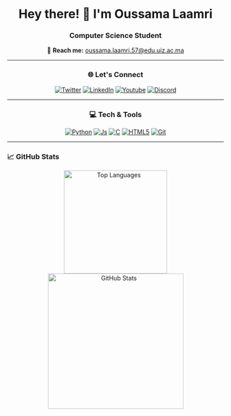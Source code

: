 <div align="center">
  
# Hey there! 👋 I'm Oussama Laamri

### Computer Science Student

📧 **Reach me:** [oussama.laamri.57@edu.uiz.ac.ma](mailto:oussama.laamri.57@edu.uiz.ac.ma)

---

### 🌐 Let's Connect

[![Twitter](https://img.shields.io/badge/Twitter-1DA1F2?style=flat&logo=twitter&logoColor=white)](https://twitter.com/oussamalaamri)
[![LinkedIn](https://img.shields.io/badge/LinkedIn-0077B5?style=flat&logo=linkedin&logoColor=white)](https://www.linkedin.com/in/oussama-laamri-9619b0216/)
[![Youtube](https://img.shields.io/youtube/channel/subscribers/UCXMTbYe7Vyfji0KhvrGY5UQ)](https://www.youtube.com/@Yassuo4war)
[![Discord](https://img.shields.io/badge/Discord-5865F2?style=flat&logo=discord&logoColor=white)](https://discordapp.com/users/661636085012758586)

---

### 💻 Tech & Tools

[![Python](https://img.shields.io/badge/Python-3776AB?style=flat&logo=python&logoColor=white)](https://en.wikipedia.org/wiki/Python_(programming_language))
[![Js](https://img.shields.io/badge/Javascript-f4e225?style=flat&logo=javascript&logoColor=white)](https://simple.wikipedia.org/wiki/JavaScript)
[![C](https://img.shields.io/badge/C-00599C?style=flat&logo=c&logoColor=white)](https://en.wikipedia.org/wiki/C_(programming_language))
[![HTML5](https://img.shields.io/badge/HTML5-E34F26?style=flat&logo=html5&logoColor=white)](https://en.wikipedia.org/wiki/HTML)
[![Git](https://img.shields.io/badge/Git-F05032?style=flat&logo=git&logoColor=white)](https://en.wikipedia.org/wiki/Git)

---
</div>

### 📈 GitHub Stats

<p align="center">
  <img src="https://github-readme-stats.vercel.app/api/top-langs/?username=ouya01&layout=compact&theme=default" alt="Top Languages" width = 240px />
  <img src="https://github-readme-stats.vercel.app/api?username=ouya01&show_icons=true&theme=default" alt="GitHub Stats"  width = 315px />
</p>


